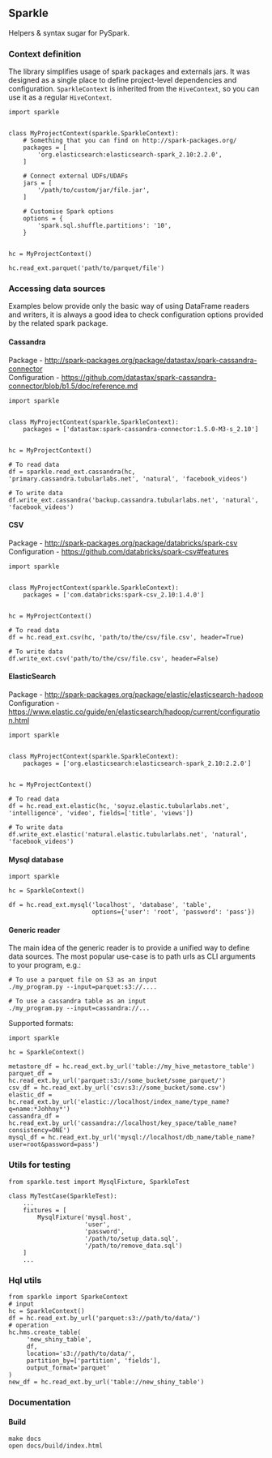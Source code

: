## Sparkle

Helpers & syntax sugar for PySpark.


### Context definition

The library simplifies usage of spark packages and externals jars.
It was designed as a single place to define project-level dependencies and configuration.
`SparkleContext` is inherited from the `HiveContext`, so you can use it as a regular `HiveContext`.

```
import sparkle


class MyProjectContext(sparkle.SparkleContext):
    # Something that you can find on http://spark-packages.org/
    packages = [
        'org.elasticsearch:elasticsearch-spark_2.10:2.2.0',
    ]
    
    # Connect external UDFs/UDAFs 
    jars = [
        '/path/to/custom/jar/file.jar',
    ]
    
    # Customise Spark options
    options = {
        'spark.sql.shuffle.partitions': '10',
    }
    

hc = MyProjectContext()

hc.read_ext.parquet('path/to/parquet/file')
```

### Accessing data sources

Examples below provide only the basic way of using DataFrame readers and writers,
it is always a good idea to check configuration options provided by the related spark package.

#### Cassandra

Package - http://spark-packages.org/package/datastax/spark-cassandra-connector  
Configuration - https://github.com/datastax/spark-cassandra-connector/blob/b1.5/doc/reference.md  
```
import sparkle


class MyProjectContext(sparkle.SparkleContext):
    packages = ['datastax:spark-cassandra-connector:1.5.0-M3-s_2.10']
    

hc = MyProjectContext()

# To read data
df = sparkle.read_ext.cassandra(hc, 'primary.cassandra.tubularlabs.net', 'natural', 'facebook_videos')

# To write data
df.write_ext.cassandra('backup.cassandra.tubularlabs.net', 'natural', 'facebook_videos')
```

#### CSV

Package - http://spark-packages.org/package/databricks/spark-csv  
Configuration - https://github.com/databricks/spark-csv#features  
```
import sparkle


class MyProjectContext(sparkle.SparkleContext):
    packages = ['com.databricks:spark-csv_2.10:1.4.0']


hc = MyProjectContext()

# To read data
df = hc.read_ext.csv(hc, 'path/to/the/csv/file.csv', header=True)

# To write data
df.write_ext.csv('path/to/the/csv/file.csv', header=False)

```

#### ElasticSearch

Package - http://spark-packages.org/package/elastic/elasticsearch-hadoop  
Configuration - https://www.elastic.co/guide/en/elasticsearch/hadoop/current/configuration.html  

```
import sparkle


class MyProjectContext(sparkle.SparkleContext):
    packages = ['org.elasticsearch:elasticsearch-spark_2.10:2.2.0']


hc = MyProjectContext()

# To read data
df = hc.read_ext.elastic(hc, 'soyuz.elastic.tubularlabs.net', 'intelligence', 'video', fields=['title', 'views'])
    
# To write data
df.write_ext.elastic('natural.elastic.tubularlabs.net', 'natural', 'facebook_videos')
```

#### Mysql database

```
import sparkle

hc = SparkleContext()

df = hc.read_ext.mysql('localhost', 'database', 'table',
                       options={'user': 'root', 'password': 'pass'})
```


#### Generic reader

The main idea of the generic reader is to provide a unified way to define data sources.
The most popular use-case is to path urls as CLI arguments to your program, e.g.:
```
# To use a parquet file on S3 as an input
./my_program.py --input=parquet:s3://....

# To use a cassandra table as an input
./my_program.py --input=cassandra://...
```

Supported formats: 
```
import sparkle

hc = SparkleContext()

metastore_df = hc.read_ext.by_url('table://my_hive_metastore_table')
parquet_df = hc.read_ext.by_url('parquet:s3://some_bucket/some_parquet/')
csv_df = hc.read_ext.by_url('csv:s3://some_bucket/some.csv')
elastic_df = hc.read_ext.by_url('elastic://localhost/index_name/type_name?q=name:*Johhny*')
cassandra_df = hc.read_ext.by_url('cassandra://localhost/key_space/table_name?consistency=ONE')
mysql_df = hc.read_ext.by_url('mysql://localhost/db_name/table_name?user=root&password=pass')
```

### Utils for testing

```
from sparkle.test import MysqlFixture, SparkleTest

class MyTestCase(SparkleTest):
    ...
    fixtures = [
        MysqlFixture('mysql.host',
                     'user',
                     'password',
                     '/path/to/setup_data.sql',
                     '/path/to/remove_data.sql')
    ]
    ...
```


### Hql utils

```
from sparkle import SparkeContext
# input
hc = SparkleContext()
df = hc.read_ext.by_url('parquet:s3://path/to/data/')
# operation
hc.hms.create_table(
     'new_shiny_table',
     df,
     location='s3://path/to/data/',
     partition_by=['partition', 'fields'],
     output_format='parquet'
)
new_df = hc.read_ext.by_url('table://new_shiny_table')
```

### Documentation

#### Build
```
make docs
open docs/build/index.html
```

